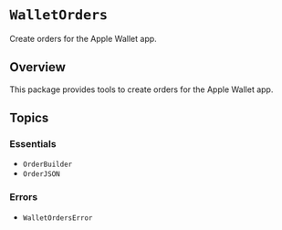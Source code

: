 # ``WalletOrders``

Create orders for the Apple Wallet app.

## Overview

This package provides tools to create orders for the Apple Wallet app.

## Topics

### Essentials

- ``OrderBuilder``
- ``OrderJSON``

### Errors

- ``WalletOrdersError``
